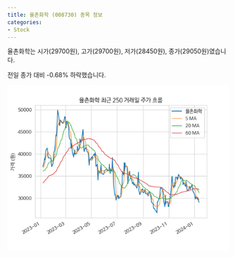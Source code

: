 ```yaml
---
title: 율촌화학 (008730) 종목 정보
categories:
- Stock
---
```


율촌화학는 시가(29700원), 고가(29700원), 저가(28450원), 종가(29050원)였습니다.

전일 종가 대비 -0.68% 하락했습니다.

<!-- more -->

![008730](/assets/images/stock/008730.png)
